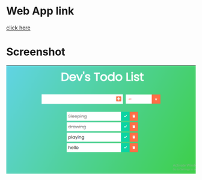 # Web App link
[click here](https://gdev-practice-todo.netlify.app/)

# Screenshot
![webpage](./todo-dev.png)